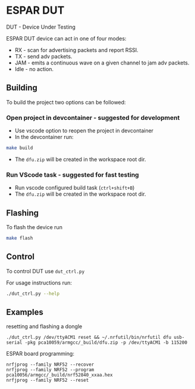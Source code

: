 # ESPAR DUT

DUT - Device Under Testing

ESPAR DUT device can act in one of four modes:

* RX    - scan for advertising packets and report RSSI.
* TX    - send adv packets.
* JAM   - emits a continuous wave on a given channel to jam adv packets.
* Idle  - no action.

## Building

To build the project two options can be followed:

### Open project in devcontainer - suggested for development

* Use vscode option to reopen the project in devcontainer
* In the devcontainer run:

```bash
make build
```

* The `dfu.zip` will be created in the workspace root dir.

### Run VScode task - suggested for fast testing

* Run vscode configured build task (`ctrl+shift+B`)
* The `dfu.zip` will be created in the workspace root dir.

## Flashing

To flash the device run

```bash
make flash
```

## Control

To control DUT use `dut_ctrl.py`

For usage instructions run:

```bash
./dut_ctrl.py --help
```


## Examples

resetting and flashing a dongle
```
./dut_ctrl.py /dev/ttyACM1 reset && ~/.nrfutil/bin/nrfutil dfu usb-serial -pkg pca10059/armgcc/_build/dfu.zip -p /dev/ttyACM1 -b 115200
```



ESPAR board programming:
```
nrfjprog --family NRF52 --recover
nrfjprog --family NRF52 --program pca10056/armgcc/_build/nrf52840_xxaa.hex
nrfjprog --family NRF52 --reset
```
